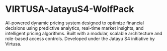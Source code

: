 # VIRTUSA-JatayuS4-WolfPack
AI-powered dynamic pricing system designed to optimize financial decisions using predictive analytics, real-time market insights, and intelligent pricing algorithms. Built with a modular, scalable architecture and role-based access controls. Developed under the Jatayu S4 initiative by Virtusa.
